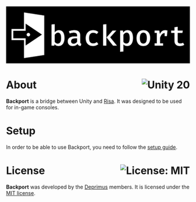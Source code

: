 <p align="center">
  <img src="public/logo.png" alt="Backport">
</p>

# About <a href="https://unity.com"><img align="right" src="https://img.shields.io/badge/Unity-2020.3.2f1-000000?logo=Unity" alt="Unity 20" /></a>

**Backport** is a bridge between Unity and [Risa](https://github.com/exom-dev/risa). It was designed to be used for in-game consoles.

# Setup

In order to be able to use Backport, you need to follow the [setup guide](https://github.com/deprimus/Backport/blob/master/SETUP.md).

# License <a href="https://github.com/deprimus/Backport/blob/master/LICENSE"><img align="right" src="https://img.shields.io/badge/License-MIT-blue.svg" alt="License: MIT" /></a>

**Backport** was developed by the [Deprimus](https://wiki.deprimus.men) members. It is licensed under the [MIT license](https://github.com/deprimus/Tale/blob/master/LICENSE).
